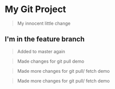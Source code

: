 # My Git Project

> My innocent little change

## I'm in the feature branch 

>Added to master again

> Made changes for git pull demo

> Made more changes for git pull/ fetch demo

> Made more changes for git pull/ fetch demo


